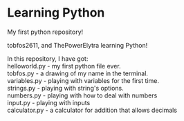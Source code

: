 # Learning Python
My first python repository!

tobfos2611, and ThePowerElytra learning Python!

In this repository, I have got:  
helloworld.py - my first python file ever.  
tobfos.py - a drawing of my name in the terminal.  
variables.py - playing with variables for the first time.  
strings.py - playing with string's options.  
numbers.py - playing with how to deal with numbers  
input.py - playing with inputs  
calculator.py - a calculator for addition that allows decimals  
